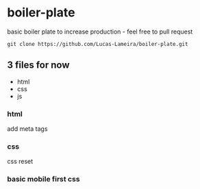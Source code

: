 # boiler-plate
basic boiler plate to increase production - feel free to pull request

```git
git clone https://github.com/Lucas-Lameira/boiler-plate.git
```

## 3 files for now 
- html
- css
- js

### html
<p>add meta tags</p>

### css
<p>css reset</p>

### basic mobile first css

